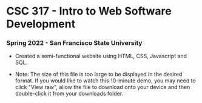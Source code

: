 # CSC 317 - Intro to Web Software Development

### Spring 2022 - San Francisco State University

* Created a semi-functional website using HTML, CSS, Javascript and SQL.

* Note: The size of this file is too large to be displayed in the desired format. If you would like to watch this 10-minute demo, you may need to click "View raw", allow the file to download onto your device and then double-click it from your
downloads folder.
